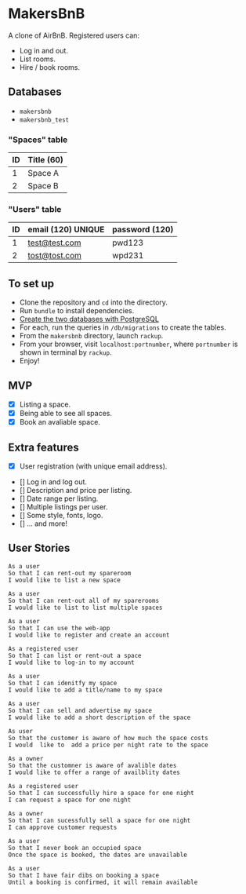 # MakersBnB

A clone of AirBnB. Registered users can:
- Log in and out.
- List rooms.
- Hire / book rooms.

## Databases
- `makersbnb`
- `makersbnb_test`

### "Spaces" table

| ID | Title (60) |
| -- | -------- |
| 1  | Space A  |
| 2  | Space B  |

### "Users" table

| ID | email (120) UNIQUE | password (120) |
| -- | -------- | --- |
| 1  | test@test.com  | pwd123 |
| 2  | tost@tost.com  | wpd231 |

## To set up

- Clone the repository and `cd` into the directory.
- Run `bundle` to install dependencies.
- [Create the two databases with PostgreSQL](https://www.postgresql.org/docs/9.0/sql-createdatabase.html)
- For each, run the queries in `/db/migrations` to create the tables.
- From the `makersbnb` directory, launch `rackup`.
- From your browser, visit `localhost:portnumber`, where `portnumber` is shown in terminal by `rackup`.
- Enjoy!

## MVP

- [x] Listing a space.
- [x] Being able to see all spaces.
- [x] Book an avaliable space.

## Extra features
- [x] User registration (with unique email address).
- [] Log in and log out.
- [] Description and price per listing.
- [] Date range per listing.
- [] Multiple listings per user.
- [] Some style, fonts, logo.
- [] ... and more!

## User Stories

```
As a user 
So that I can rent-out my spareroom 
I would like to list a new space 

As a user
So that I can rent-out all of my sparerooms  
I would like to list to list multiple spaces  

As a user
So that I can use the web-app
I would like to register and create an account

As a registered user
So that I can list or rent-out a space
I would like to log-in to my account

As a user
So that I can idenitfy my space
I would like to add a title/name to my space

As a user
So that I can sell and advertise my space
I would like to add a short description of the space

As user
So that the customer is aware of how much the space costs
I would  like to  add a price per night rate to the space

As a owner
So that the customner is aware of avalible dates
I would like to offer a range of availblity dates

As a registered user
So that I can successfully hire a space for one night
I can request a space for one night

As a owner
So that I can sucessfully sell a space for one night
I can approve customer requests

As a user
So that I never book an occupied space
Once the space is booked, the dates are unavailable

As a user
So that I have fair dibs on booking a space
Until a booking is confirmed, it will remain available
```
